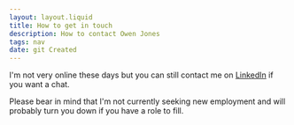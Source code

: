 ```yaml
---
layout: layout.liquid
title: How to get in touch
description: How to contact Owen Jones
tags: nav
date: git Created
---
```


I'm not very online these days but you can still contact me on [LinkedIn](https://www.linkedin.com/in/owenwilliamjones/) if you want a chat.

Please bear in mind that I'm not currently seeking new employment and will probably turn you down if you have a role to fill.
